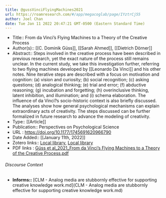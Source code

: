 ```yaml
---
title: @gussVinciFlyingMachines2021
url: https://roamresearch.com/#/app/megacoglab/page/IYztrCj55
author: Joel Chan
date: Tue Jan 11 2022 20:47:21 GMT-0500 (Eastern Standard Time)
---
```


- Title:: From da Vinci’s Flying Machines to a Theory of the Creative Process
- Author(s):: [[C. Dominik Güss]], [[Sarah Ahmed]], [[Dietrich Dörner]]
- Abstract:: Steps involved in the creative process have been described in previous research, yet the exact nature of the process still remains unclear. In the current study, we take this investigation further, referring to two flying machines developed by [[Leonardo Da Vinci]] and his other notes. Nine iterative steps are described with a focus on motivation and cognition: (a) vision and curiosity; (b) social recognition; (c) asking questions; (d) analogical thinking; (e) trial and error; (f) abductive reasoning; (g) incubation and forgetting; (h) overinclusive thinking, latent inhibition, and illumination; and (i) schema elaboration. The influence of da Vinci?s socio-historic context is also briefly discussed. The analyses show how general psychological mechanisms can explain extraordinary acts of creativity. The steps discussed can be further formalized in future research to advance the modeling of creativity.
- Type:: [[Article]]
- Publication:: Perspectives on Psychological Science
- URL : https://doi.org/10.1177/1745691620966790
- Date Added:: [[January 11th, 2022]]
- Zotero links:: [Local library](zotero://select/groups/2451508/items/A5ZW8S9Q), [Local library](https://www.zotero.org/groups/2451508/items/A5ZW8S9Q)
- PDF links : [Güss et al_2021_From da Vinci’s Flying Machines to a Theory of the Creative Process.pdf](zotero://open-pdf/groups/2451508/items/GKFK82MJ)

###### Discourse Context

- **Informs::** [CLM - Analog media are stubbornly effective for supporting creative knowledge work.md](CLM - Analog media are stubbornly effective for supporting creative knowledge work.md)

